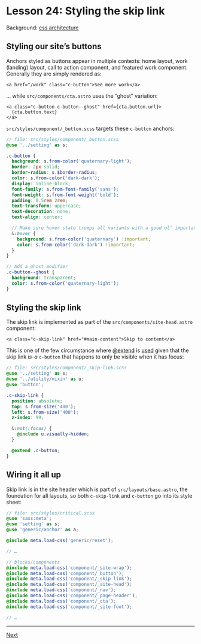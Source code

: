 # Lesson 24: Styling the skip link

Background: [css architecture](../css-architecture/index.md)

## Styling our site’s buttons

Anchors styled as buttons appear in multiple contexts: home layout, work (landing) layout, call to action component, and featured work component. Generally they are simply rendered as:

```astro
<a href="/work" class="c-button">See more work</a>
```

… while `src/components/cta.astro` uses the “ghost” variation:

```astro
<a class="c-button c-button--ghost" href={cta.button.url}>
  {cta.button.text}
</a>
```

`src/styles/component/_button.scss` targets these `c-button` anchors:

```scss
// file: src/styles/component/_button.scss
@use '../setting' as s;

.c-button {
  background: s.from-color('quaternary-light');
  border: 2px solid;
  border-radius: s.$border-radius;
  color: s.from-color('dark-dark');
  display: inline-block;
  font-family: s.from-font-family('sans');
  font-weight: s.from-font-weight('bold');
  padding: 0.5rem 2rem;
  text-transform: uppercase;
  text-decoration: none;
  text-align: center;

  // Make sure hover state trumps all variants with a good ol’ important
  &:hover {
    background: s.from-color('quaternary') !important;
    color: s.from-color('dark-dark') !important;
  }
}

// Add a ghost modifier
.c-button--ghost {
  background: transparent;
  color: s.from-color('quaternary-light');
}
```

## Styling the skip link

The skip link is implemented as part of the `src/components/site-head.astro` component:

```astro
<a class="c-skip-link" href="#main-content">Skip to content</a>
```

This is one of the few circumstance where [@extend](https://sass-lang.com/documentation/at-rules/extend/) is [used](https://csswizardry.com/2014/11/when-to-use-extend-when-to-use-a-mixin/) given that the skip link _is-a_ `c-button` that happens to only be visible when it has focus:

```scss
// file: src/styles/component/_skip-link.scss
@use '../setting' as s;
@use '../utility/mixin' as u;
@use 'button';

.c-skip-link {
  position: absolute;
  top: s.from-size('400');
  left: s.from-size('400');
  z-index: 99;

  &:not(:focus) {
    @include u.visually-hidden;
  }

  @extend .c-button;
}
```

## Wiring it all up

Skip link is in the site header which is part of `src/layouts/base.astro`, the foundation for all layouts, so both `c-skip-link` and `c-button` go into its style sheet:

```scss
// file: src/styles/critical.scss
@use 'sass:meta';
@use 'setting' as s;
@use 'generic/anchor' as a;

@include meta.load-css('generic/reset');

// …

// blocks/components
@include meta.load-css('component/_site-wrap');
@include meta.load-css('component/_button');
@include meta.load-css('component/_skip-link');
@include meta.load-css('component/_site-head');
@include meta.load-css('component/_nav');
@include meta.load-css('component/_page-header');
@include meta.load-css('component/_cta');
@include meta.load-css('component/_site-foot');

// …
```

---

[Next](../../README.md#lesson-25-home-page-intro)
